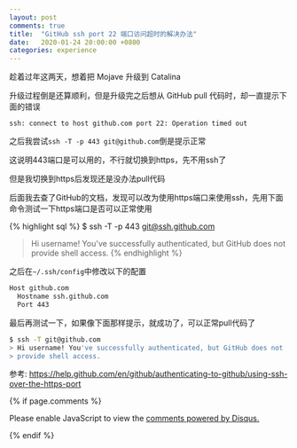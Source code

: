 ```yaml
---
layout: post
comments: true
title:  "GitHub ssh port 22 端口访问超时的解决办法"
date:   2020-01-24 20:00:00 +0800
categories: experience
---
```


趁着过年这两天，想着把 Mojave 升级到 Catalina

升级过程倒是还算顺利，但是升级完之后想从 GitHub pull 代码时，却一直提示下面的错误

`ssh: connect to host github.com port 22: Operation timed out`

之后我尝试`ssh -T -p 443 git@github.com`倒是提示正常

这说明443端口是可以用的，不行就切换到https，先不用ssh了

但是我切换到https后发现还是没办法pull代码

后面我去查了GitHub的文档，发现可以改为使用https端口来使用ssh，先用下面命令测试一下https端口是否可以正常使用

{% highlight sql %}
$ ssh -T -p 443 git@ssh.github.com
> Hi username! You've successfully authenticated, but GitHub does not
> provide shell access.
{% endhighlight %}

之后在`~/.ssh/config`中修改以下的配置

```bash
Host github.com
  Hostname ssh.github.com
  Port 443
```

最后再测试一下，如果像下面那样提示，就成功了，可以正常pull代码了
```bash
$ ssh -T git@github.com
> Hi username! You've successfully authenticated, but GitHub does not
> provide shell access.
```

参考:
<a href="https://help.github.com/en/github/authenticating-to-github/using-ssh-over-the-https-port" target="_blank">https://help.github.com/en/github/authenticating-to-github/using-ssh-over-the-https-port</a>

{% if page.comments %}
<div id="disqus_thread"></div>
<script>

/**
*  RECOMMENDED CONFIGURATION VARIABLES: EDIT AND UNCOMMENT THE SECTION BELOW TO INSERT DYNAMIC VALUES FROM YOUR PLATFORM OR CMS.
*  LEARN WHY DEFINING THESE VARIABLES IS IMPORTANT: https://disqus.com/admin/universalcode/#configuration-variables*/
/*
var disqus_config = function () {
this.page.url = PAGE_URL;  // Replace PAGE_URL with your page's canonical URL variable
this.page.identifier = PAGE_IDENTIFIER; // Replace PAGE_IDENTIFIER with your page's unique identifier variable
};
*/
(function() { // DON'T EDIT BELOW THIS LINE
var d = document, s = d.createElement('script');
s.src = 'https://iamdbc-eggy.disqus.com/embed.js';
s.setAttribute('data-timestamp', +new Date());
(d.head || d.body).appendChild(s);
})();
</script>
<noscript>Please enable JavaScript to view the <a href="https://disqus.com/?ref_noscript">comments powered by Disqus.</a></noscript>
                            
{% endif %}
